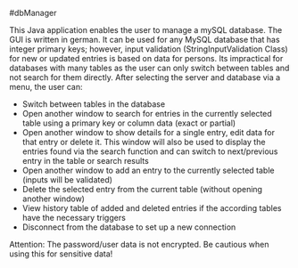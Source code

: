 #dbManager
  
  This Java application enables the user to manage a mySQL database. The GUI is written in german. It can be used for any MySQL database that has integer primary keys;
  however, input validation (StringInputValidation Class) for new or updated entries is based on data for persons.
  Its impractical for databases with many tables as the user can only switch between tables and not search for them directly.
  After selecting the server and database via a menu, the user can:
  
  - Switch between tables in the database
  - Open another window to search for entries in the currently selected table using a primary key or column data (exact or partial)
  - Open another window to show details for a single entry, edit data for that entry or delete it.
    This window will also be used to display the entries found via the search function and can switch to next/previous entry in the table or search results
  - Open another window to add an entry to the currently selected table (inputs will be validated)
  - Delete the selected entry from the current table (without opening another window)
  - View history table of added and deleted entries if the according tables have the necessary triggers
  - Disconnect from the database to set up a new connection
  
  
  
  Attention: The password/user data is not encrypted. Be cautious when using this for sensitive data!
